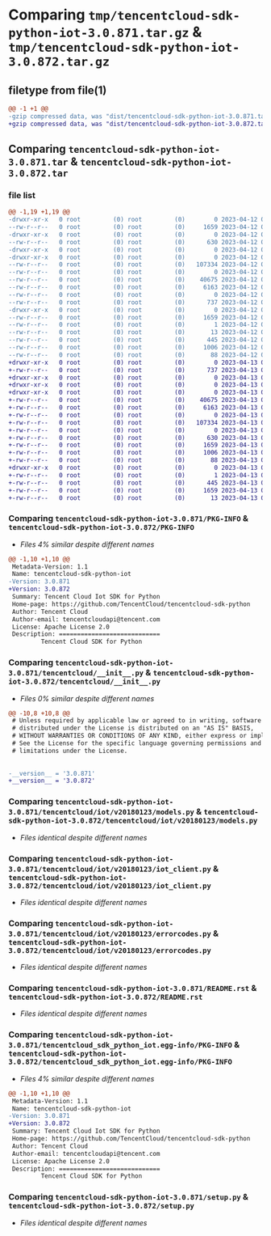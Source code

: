 # Comparing `tmp/tencentcloud-sdk-python-iot-3.0.871.tar.gz` & `tmp/tencentcloud-sdk-python-iot-3.0.872.tar.gz`

## filetype from file(1)

```diff
@@ -1 +1 @@
-gzip compressed data, was "dist/tencentcloud-sdk-python-iot-3.0.871.tar", last modified: Wed Apr 12 00:26:54 2023, max compression
+gzip compressed data, was "dist/tencentcloud-sdk-python-iot-3.0.872.tar", last modified: Thu Apr 13 00:43:42 2023, max compression
```

## Comparing `tencentcloud-sdk-python-iot-3.0.871.tar` & `tencentcloud-sdk-python-iot-3.0.872.tar`

### file list

```diff
@@ -1,19 +1,19 @@
-drwxr-xr-x   0 root         (0) root         (0)        0 2023-04-12 00:26:54.000000 tencentcloud-sdk-python-iot-3.0.871/
--rw-r--r--   0 root         (0) root         (0)     1659 2023-04-12 00:26:54.000000 tencentcloud-sdk-python-iot-3.0.871/PKG-INFO
-drwxr-xr-x   0 root         (0) root         (0)        0 2023-04-12 00:26:54.000000 tencentcloud-sdk-python-iot-3.0.871/tencentcloud/
--rw-r--r--   0 root         (0) root         (0)      630 2023-04-12 00:26:54.000000 tencentcloud-sdk-python-iot-3.0.871/tencentcloud/__init__.py
-drwxr-xr-x   0 root         (0) root         (0)        0 2023-04-12 00:26:54.000000 tencentcloud-sdk-python-iot-3.0.871/tencentcloud/iot/
-drwxr-xr-x   0 root         (0) root         (0)        0 2023-04-12 00:26:54.000000 tencentcloud-sdk-python-iot-3.0.871/tencentcloud/iot/v20180123/
--rw-r--r--   0 root         (0) root         (0)   107334 2023-04-12 00:26:54.000000 tencentcloud-sdk-python-iot-3.0.871/tencentcloud/iot/v20180123/models.py
--rw-r--r--   0 root         (0) root         (0)        0 2023-04-12 00:26:54.000000 tencentcloud-sdk-python-iot-3.0.871/tencentcloud/iot/v20180123/__init__.py
--rw-r--r--   0 root         (0) root         (0)    40675 2023-04-12 00:26:54.000000 tencentcloud-sdk-python-iot-3.0.871/tencentcloud/iot/v20180123/iot_client.py
--rw-r--r--   0 root         (0) root         (0)     6163 2023-04-12 00:26:54.000000 tencentcloud-sdk-python-iot-3.0.871/tencentcloud/iot/v20180123/errorcodes.py
--rw-r--r--   0 root         (0) root         (0)        0 2023-04-12 00:26:54.000000 tencentcloud-sdk-python-iot-3.0.871/tencentcloud/iot/__init__.py
--rw-r--r--   0 root         (0) root         (0)      737 2023-04-12 00:26:54.000000 tencentcloud-sdk-python-iot-3.0.871/README.rst
-drwxr-xr-x   0 root         (0) root         (0)        0 2023-04-12 00:26:54.000000 tencentcloud-sdk-python-iot-3.0.871/tencentcloud_sdk_python_iot.egg-info/
--rw-r--r--   0 root         (0) root         (0)     1659 2023-04-12 00:26:54.000000 tencentcloud-sdk-python-iot-3.0.871/tencentcloud_sdk_python_iot.egg-info/PKG-INFO
--rw-r--r--   0 root         (0) root         (0)        1 2023-04-12 00:26:54.000000 tencentcloud-sdk-python-iot-3.0.871/tencentcloud_sdk_python_iot.egg-info/dependency_links.txt
--rw-r--r--   0 root         (0) root         (0)       13 2023-04-12 00:26:54.000000 tencentcloud-sdk-python-iot-3.0.871/tencentcloud_sdk_python_iot.egg-info/top_level.txt
--rw-r--r--   0 root         (0) root         (0)      445 2023-04-12 00:26:54.000000 tencentcloud-sdk-python-iot-3.0.871/tencentcloud_sdk_python_iot.egg-info/SOURCES.txt
--rw-r--r--   0 root         (0) root         (0)     1006 2023-04-12 00:26:54.000000 tencentcloud-sdk-python-iot-3.0.871/setup.py
--rw-r--r--   0 root         (0) root         (0)       88 2023-04-12 00:26:54.000000 tencentcloud-sdk-python-iot-3.0.871/setup.cfg
+drwxr-xr-x   0 root         (0) root         (0)        0 2023-04-13 00:43:42.000000 tencentcloud-sdk-python-iot-3.0.872/
+-rw-r--r--   0 root         (0) root         (0)      737 2023-04-13 00:43:42.000000 tencentcloud-sdk-python-iot-3.0.872/README.rst
+drwxr-xr-x   0 root         (0) root         (0)        0 2023-04-13 00:43:42.000000 tencentcloud-sdk-python-iot-3.0.872/tencentcloud/
+drwxr-xr-x   0 root         (0) root         (0)        0 2023-04-13 00:43:42.000000 tencentcloud-sdk-python-iot-3.0.872/tencentcloud/iot/
+drwxr-xr-x   0 root         (0) root         (0)        0 2023-04-13 00:43:42.000000 tencentcloud-sdk-python-iot-3.0.872/tencentcloud/iot/v20180123/
+-rw-r--r--   0 root         (0) root         (0)    40675 2023-04-13 00:43:42.000000 tencentcloud-sdk-python-iot-3.0.872/tencentcloud/iot/v20180123/iot_client.py
+-rw-r--r--   0 root         (0) root         (0)     6163 2023-04-13 00:43:42.000000 tencentcloud-sdk-python-iot-3.0.872/tencentcloud/iot/v20180123/errorcodes.py
+-rw-r--r--   0 root         (0) root         (0)        0 2023-04-13 00:43:42.000000 tencentcloud-sdk-python-iot-3.0.872/tencentcloud/iot/v20180123/__init__.py
+-rw-r--r--   0 root         (0) root         (0)   107334 2023-04-13 00:43:42.000000 tencentcloud-sdk-python-iot-3.0.872/tencentcloud/iot/v20180123/models.py
+-rw-r--r--   0 root         (0) root         (0)        0 2023-04-13 00:43:42.000000 tencentcloud-sdk-python-iot-3.0.872/tencentcloud/iot/__init__.py
+-rw-r--r--   0 root         (0) root         (0)      630 2023-04-13 00:43:42.000000 tencentcloud-sdk-python-iot-3.0.872/tencentcloud/__init__.py
+-rw-r--r--   0 root         (0) root         (0)     1659 2023-04-13 00:43:42.000000 tencentcloud-sdk-python-iot-3.0.872/PKG-INFO
+-rw-r--r--   0 root         (0) root         (0)     1006 2023-04-13 00:43:42.000000 tencentcloud-sdk-python-iot-3.0.872/setup.py
+-rw-r--r--   0 root         (0) root         (0)       88 2023-04-13 00:43:42.000000 tencentcloud-sdk-python-iot-3.0.872/setup.cfg
+drwxr-xr-x   0 root         (0) root         (0)        0 2023-04-13 00:43:42.000000 tencentcloud-sdk-python-iot-3.0.872/tencentcloud_sdk_python_iot.egg-info/
+-rw-r--r--   0 root         (0) root         (0)        1 2023-04-13 00:43:42.000000 tencentcloud-sdk-python-iot-3.0.872/tencentcloud_sdk_python_iot.egg-info/dependency_links.txt
+-rw-r--r--   0 root         (0) root         (0)      445 2023-04-13 00:43:42.000000 tencentcloud-sdk-python-iot-3.0.872/tencentcloud_sdk_python_iot.egg-info/SOURCES.txt
+-rw-r--r--   0 root         (0) root         (0)     1659 2023-04-13 00:43:42.000000 tencentcloud-sdk-python-iot-3.0.872/tencentcloud_sdk_python_iot.egg-info/PKG-INFO
+-rw-r--r--   0 root         (0) root         (0)       13 2023-04-13 00:43:42.000000 tencentcloud-sdk-python-iot-3.0.872/tencentcloud_sdk_python_iot.egg-info/top_level.txt
```

### Comparing `tencentcloud-sdk-python-iot-3.0.871/PKG-INFO` & `tencentcloud-sdk-python-iot-3.0.872/PKG-INFO`

 * *Files 4% similar despite different names*

```diff
@@ -1,10 +1,10 @@
 Metadata-Version: 1.1
 Name: tencentcloud-sdk-python-iot
-Version: 3.0.871
+Version: 3.0.872
 Summary: Tencent Cloud Iot SDK for Python
 Home-page: https://github.com/TencentCloud/tencentcloud-sdk-python
 Author: Tencent Cloud
 Author-email: tencentcloudapi@tencent.com
 License: Apache License 2.0
 Description: ============================
         Tencent Cloud SDK for Python
```

### Comparing `tencentcloud-sdk-python-iot-3.0.871/tencentcloud/__init__.py` & `tencentcloud-sdk-python-iot-3.0.872/tencentcloud/__init__.py`

 * *Files 0% similar despite different names*

```diff
@@ -10,8 +10,8 @@
 # Unless required by applicable law or agreed to in writing, software
 # distributed under the License is distributed on an "AS IS" BASIS,
 # WITHOUT WARRANTIES OR CONDITIONS OF ANY KIND, either express or implied.
 # See the License for the specific language governing permissions and
 # limitations under the License.
 
 
-__version__ = '3.0.871'
+__version__ = '3.0.872'
```

### Comparing `tencentcloud-sdk-python-iot-3.0.871/tencentcloud/iot/v20180123/models.py` & `tencentcloud-sdk-python-iot-3.0.872/tencentcloud/iot/v20180123/models.py`

 * *Files identical despite different names*

### Comparing `tencentcloud-sdk-python-iot-3.0.871/tencentcloud/iot/v20180123/iot_client.py` & `tencentcloud-sdk-python-iot-3.0.872/tencentcloud/iot/v20180123/iot_client.py`

 * *Files identical despite different names*

### Comparing `tencentcloud-sdk-python-iot-3.0.871/tencentcloud/iot/v20180123/errorcodes.py` & `tencentcloud-sdk-python-iot-3.0.872/tencentcloud/iot/v20180123/errorcodes.py`

 * *Files identical despite different names*

### Comparing `tencentcloud-sdk-python-iot-3.0.871/README.rst` & `tencentcloud-sdk-python-iot-3.0.872/README.rst`

 * *Files identical despite different names*

### Comparing `tencentcloud-sdk-python-iot-3.0.871/tencentcloud_sdk_python_iot.egg-info/PKG-INFO` & `tencentcloud-sdk-python-iot-3.0.872/tencentcloud_sdk_python_iot.egg-info/PKG-INFO`

 * *Files 4% similar despite different names*

```diff
@@ -1,10 +1,10 @@
 Metadata-Version: 1.1
 Name: tencentcloud-sdk-python-iot
-Version: 3.0.871
+Version: 3.0.872
 Summary: Tencent Cloud Iot SDK for Python
 Home-page: https://github.com/TencentCloud/tencentcloud-sdk-python
 Author: Tencent Cloud
 Author-email: tencentcloudapi@tencent.com
 License: Apache License 2.0
 Description: ============================
         Tencent Cloud SDK for Python
```

### Comparing `tencentcloud-sdk-python-iot-3.0.871/setup.py` & `tencentcloud-sdk-python-iot-3.0.872/setup.py`

 * *Files identical despite different names*

